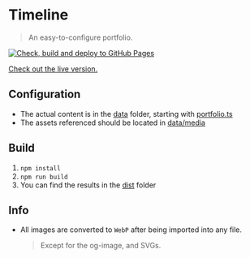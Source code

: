 # Timeline 

> An easy-to-configure portfolio.

[![Check, build and deploy to GitHub Pages](https://github.com/schmelczer/schmelczer.github.io/actions/workflows/lint-and-deploy.yaml/badge.svg)](https://github.com/schmelczer/schmelczer.github.io/actions/workflows/lint-and-deploy.yaml)


[Check out the live version.](https://schmelczer.dev)

## Configuration

- The actual content is in the [data](src/data) folder, starting with [portfolio.ts](src/data/portfolio.ts)
- The assets referenced should be located in [data/media](src/data/media)

## Build

1. `npm install`
2. `npm run build`
3. You can find the results in the [dist](dist) folder

## Info

- All images are converted to `WebP` after being imported into any file.
    > Except for the og-image, and SVGs.